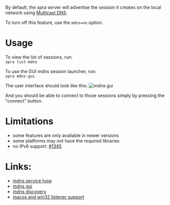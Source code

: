 By default, the xpra server will advertise the session it creates on the local network using [Multicast DNS](https://en.wikipedia.org/wiki/Multicast_DNS).

To turn off this feature, use the `mdns=no` option.

# Usage
To view the list of sessions, run:\
   `xpra list-mdns`

To use the GUI mdns session launcher, run:\
   `xpra mdns-gui`

The user interface should look like this:
![mdns gui](https://xpra.org/images/mdns-gui.png)

And you should be able to connect to those sessions simply by pressing the "connect" button.


# Limitations
* some features are only available in newer versions
* some platforms may not have the required libraries
* no IPv6 support: [#1345](https://github.com/Xpra-org/xpra/issues/1345)

# Links:
* [mdns service type](https://github.com/Xpra-org/xpra/issues/731)
* [mdns gui](https://github.com/Xpra-org/xpra/issues/1334)
* [mdns discovery](https://github.com/Xpra-org/xpra/issues/1332)
* [macos and win32 listener support](https://github.com/Xpra-org/xpra/issues/1333)
